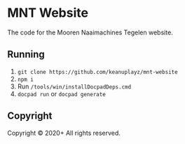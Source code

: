 # MNT Website

The code for the Mooren Naaimachines Tegelen website.

## Running

1. `git clone https://github.com/keanuplayz/mnt-website`
2. `npm i`
3. Run `/tools/win/installDocpadDeps.cmd`
4. `docpad run` or `docpad generate`

## Copyright

Copyright &copy; 2020+ All rights reserved.
